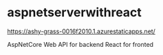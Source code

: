 # aspnetserverwithreact

https://ashy-grass-0016f2010.1.azurestaticapps.net/

AspNetCore Web API for backend
React for fronted
